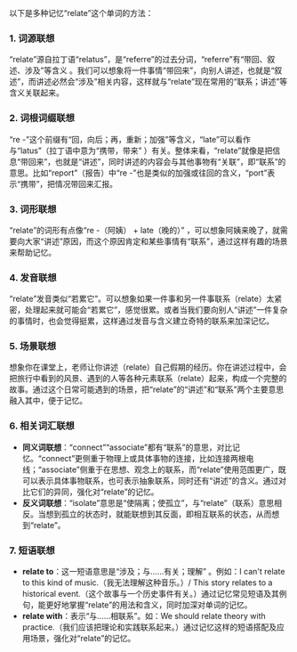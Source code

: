 以下是多种记忆“relate”这个单词的方法：

### 1. 词源联想
“relate”源自拉丁语“relatus”，是“referre”的过去分词，“referre”有“带回、叙述、涉及”等含义 。我们可以想象将一件事情“带回来”，向别人讲述，也就是“叙述”，而讲述必然会“涉及”相关内容，这样就与“relate”现在常用的“联系；讲述”等含义关联起来。

### 2. 词根词缀联想
“re -”这个前缀有“回，向后；再，重新；加强”等含义，“late”可以看作与“latus”（拉丁语中意为“携带，带来” ）有关。整体来看，“relate”就像是把信息“带回来”，也就是“讲述”，同时讲述的内容会与其他事物有“关联”，即“联系”的意思。比如“report”（报告）中“re -”也是类似的加强或往回的含义，“port”表示“携带”，把情况带回来汇报。

### 3. 词形联想
“relate”的词形有点像“re -（阿姨） + late（晚的）” ，可以想象阿姨来晚了，就需要向大家“讲述”原因，而这个原因肯定和某些事情有“联系”，通过这样有趣的场景来帮助记忆。

### 4. 发音联想
“relate”发音类似“若累它”。可以想象如果一件事和另一件事联系（relate）太紧密，处理起来就可能会“若累它”，感觉很累。或者当我们要向别人“讲述”一件复杂的事情时，也会觉得挺累，这样通过发音与含义建立奇特的联系来加深记忆。

### 5. 场景联想
想象你在课堂上，老师让你讲述（relate）自己假期的经历。你在讲述过程中，会把旅行中看到的风景、遇到的人等各种元素联系（relate）起来，构成一个完整的故事。通过这个日常可能遇到的场景，把“relate”的“讲述”和“联系”两个主要意思融入其中，便于记忆。

### 6. 相关词汇联想
 - **同义词联想**：“connect”“associate”都有“联系”的意思，对比记忆。“connect”更侧重于物理上或具体事物的连接，比如连接两根电线；“associate”侧重于在思想、观念上的联系，而“relate”使用范围更广，既可以表示具体事物联系，也可表示抽象联系，同时还有“讲述”的含义。通过对比它们的异同，强化对“relate”的记忆。
 - **反义词联想**：“isolate”意思是“使隔离；使孤立”，与“relate”（联系）意思相反。当想到孤立的状态时，就能联想到其反面，即相互联系的状态，从而想到“relate”。

### 7. 短语联想
 - **relate to**：这一短语意思是“涉及；与……有关；理解” 。例如：I can't relate to this kind of music.（我无法理解这种音乐。）/ This story relates to a historical event.（这个故事与一个历史事件有关。）通过记忆常见短语及其例句，能更好地掌握“relate”的用法和含义，同时加深对单词的记忆。
 - **relate with**：表示“与……相联系”。如：We should relate theory with practice.（我们应该把理论和实践联系起来。）通过记忆这样的短语搭配及应用场景，强化对“relate”的记忆。 